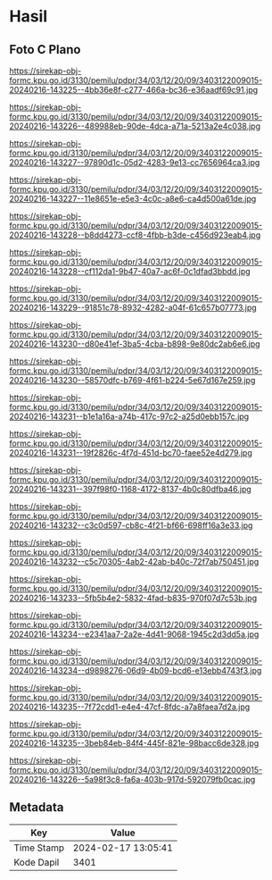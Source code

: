# Hasil

## Foto C Plano

https://sirekap-obj-formc.kpu.go.id/3130/pemilu/pdpr/34/03/12/20/09/3403122009015-20240216-143225--4bb36e8f-c277-466a-bc36-e36aadf69c91.jpg

https://sirekap-obj-formc.kpu.go.id/3130/pemilu/pdpr/34/03/12/20/09/3403122009015-20240216-143226--489988eb-90de-4dca-a71a-5213a2e4c038.jpg

https://sirekap-obj-formc.kpu.go.id/3130/pemilu/pdpr/34/03/12/20/09/3403122009015-20240216-143227--97890d1c-05d2-4283-9e13-cc7656964ca3.jpg

https://sirekap-obj-formc.kpu.go.id/3130/pemilu/pdpr/34/03/12/20/09/3403122009015-20240216-143227--11e8651e-e5e3-4c0c-a8e6-ca4d500a61de.jpg

https://sirekap-obj-formc.kpu.go.id/3130/pemilu/pdpr/34/03/12/20/09/3403122009015-20240216-143228--b8dd4273-ccf8-4fbb-b3de-c456d923eab4.jpg

https://sirekap-obj-formc.kpu.go.id/3130/pemilu/pdpr/34/03/12/20/09/3403122009015-20240216-143228--cf112da1-9b47-40a7-ac6f-0c1dfad3bbdd.jpg

https://sirekap-obj-formc.kpu.go.id/3130/pemilu/pdpr/34/03/12/20/09/3403122009015-20240216-143229--91851c78-8932-4282-a04f-61c657b07773.jpg

https://sirekap-obj-formc.kpu.go.id/3130/pemilu/pdpr/34/03/12/20/09/3403122009015-20240216-143230--d80e41ef-3ba5-4cba-b898-9e80dc2ab6e6.jpg

https://sirekap-obj-formc.kpu.go.id/3130/pemilu/pdpr/34/03/12/20/09/3403122009015-20240216-143230--58570dfc-b769-4f61-b224-5e67d167e259.jpg

https://sirekap-obj-formc.kpu.go.id/3130/pemilu/pdpr/34/03/12/20/09/3403122009015-20240216-143231--b1e1a16a-a74b-417c-97c2-a25d0ebb157c.jpg

https://sirekap-obj-formc.kpu.go.id/3130/pemilu/pdpr/34/03/12/20/09/3403122009015-20240216-143231--19f2826c-4f7d-451d-bc70-faee52e4d279.jpg

https://sirekap-obj-formc.kpu.go.id/3130/pemilu/pdpr/34/03/12/20/09/3403122009015-20240216-143231--397f98f0-1168-4172-8137-4b0c80dfba46.jpg

https://sirekap-obj-formc.kpu.go.id/3130/pemilu/pdpr/34/03/12/20/09/3403122009015-20240216-143232--c3c0d597-cb8c-4f21-bf66-698ff16a3e33.jpg

https://sirekap-obj-formc.kpu.go.id/3130/pemilu/pdpr/34/03/12/20/09/3403122009015-20240216-143232--c5c70305-4ab2-42ab-b40c-72f7ab750451.jpg

https://sirekap-obj-formc.kpu.go.id/3130/pemilu/pdpr/34/03/12/20/09/3403122009015-20240216-143233--5fb5b4e2-5832-4fad-b835-970f07d7c53b.jpg

https://sirekap-obj-formc.kpu.go.id/3130/pemilu/pdpr/34/03/12/20/09/3403122009015-20240216-143234--e2341aa7-2a2e-4d41-9068-1945c2d3dd5a.jpg

https://sirekap-obj-formc.kpu.go.id/3130/pemilu/pdpr/34/03/12/20/09/3403122009015-20240216-143234--d9898276-06d9-4b09-bcd6-e13ebb4743f3.jpg

https://sirekap-obj-formc.kpu.go.id/3130/pemilu/pdpr/34/03/12/20/09/3403122009015-20240216-143235--7f72cdd1-e4e4-47cf-8fdc-a7a8faea7d2a.jpg

https://sirekap-obj-formc.kpu.go.id/3130/pemilu/pdpr/34/03/12/20/09/3403122009015-20240216-143235--3beb84eb-84f4-445f-821e-98bacc6de328.jpg

https://sirekap-obj-formc.kpu.go.id/3130/pemilu/pdpr/34/03/12/20/09/3403122009015-20240216-143226--5a98f3c8-fa6a-403b-917d-592079fb0cac.jpg


## Metadata

| Key        | Value               |
| ---------- | ------------------- |
| Time Stamp | 2024-02-17 13:05:41 |
| Kode Dapil | 3401                |



